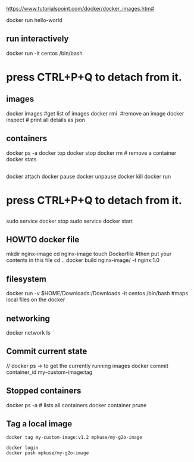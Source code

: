 https://www.tutorialspoint.com/docker/docker_images.htm#

docker run hello-world 


## run interactively
docker run -it centos /bin/bash

# press CTRL+P+Q to detach from it. 


## images 
docker images  #get list of images 
docker rmi <image id>  #remove an image 
docker inspect <imageID> # print all details as json


## containers 
docker ps -a
docker top <containerID>
docker stop <containerID> 
docker rm <containerID> # remove a container
docker stats <containerID> 



##
docker attach <containerID> 
docker pause <containerID> 
docker unpause <containerID>
docker kill <containerID> 
docker run <imageID> 
# press CTRL+P+Q to detach from it. 



## 
sudo service docker stop 
sudo service docker start 



## HOWTO docker file 
mkdir nginx-image 
cd nginx-image 
touch Dockerfile #then put your contents in this file
cd ..
docker build nginx-image/ -t nginx:1.0



## filesystem 
docker run -v $HOME/Downloads:/Downloads -it centos /bin/bash #maps local files on the docker
 
 
## networking 
docker network ls 


## Commit current state
// docker ps -> to get the currently running images 
docker commit container_id my-custom-image:tag
  

## Stopped containers
docker ps -a # lists all containers
docker container prune


## Tag a local image 
```
docker tag my-custom-image:v1.2 mpkuse/my-g2o-image
```


```
docker login 
docker push mpkuse/my-g2o-image
```